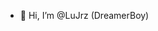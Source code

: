 - 👋 Hi, I’m @LuJrz (DreamerBoy)


<!---
LuJrz/LuJrz is a ✨ special ✨ repository because its `README.md` (this file) appears on your GitHub profile.
You can click the Preview link to take a look at your changes.
--->

